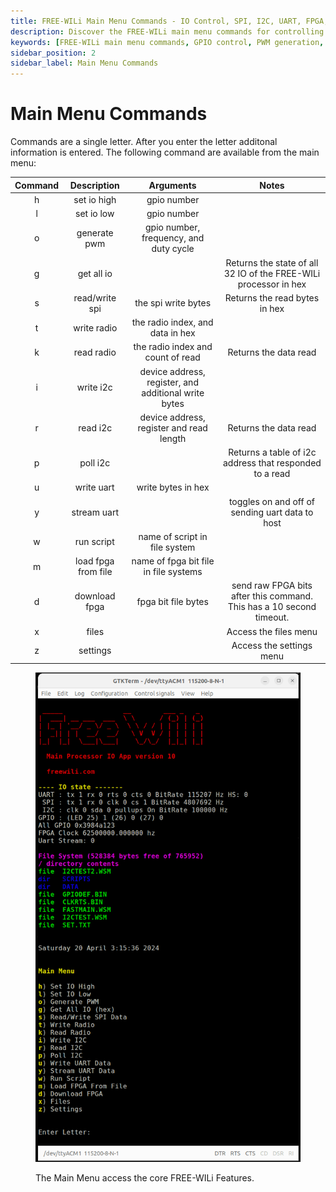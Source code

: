 ```yaml
---
title: FREE-WILi Main Menu Commands - IO Control, SPI, I2C, UART, FPGA, and Scripting
description: Discover the FREE-WILi main menu commands for controlling IO, generating PWM, reading/writing SPI and I2C, managing UART, and handling FPGA and script operations. Learn about each command's functionality and arguments
keywords: [FREE-WILi main menu commands, GPIO control, PWM generation, SPI read/write, I2C communication, UART streaming, FPGA loading, script execution, FREE-WILi commands overview]
sidebar_position: 2
sidebar_label: Main Menu Commands
---
```


# Main Menu Commands

Commands are a single letter. After you enter the letter additonal information is entered. The following command are available from the main menu:

| **Command** 	|   **Description**   	|                     **Arguments**                    	|                               **Notes**                              	|
|:-----------:	|:-------------------:	|:----------------------------------------------------:	|:--------------------------------------------------------------------:	|
|      h      	|     set io high     	|                      gpio number                     	|                                                                      	|
|      l      	|      set io low     	|                      gpio number                     	|                                                                      	|
|      o      	|     generate pwm    	|        gpio number, frequency, and duty cycle        	|                                                                      	|
|      g      	|      get all io     	|                                                      	|    Returns the state of all 32 IO of the FREE-WILi processor in hex   |
|      s      	|    read/write spi   	|                  the spi write bytes                 	|                     Returns the read bytes in hex                    	|
|      t      	|     write radio     	|           the radio index, and data in hex           	|                                                                      	|
|      k      	|      read radio     	|           the radio index and count of read          	|                         Returns the data read                        	|
|      i      	|      write i2c      	| device address, register, and additional write bytes 	|                                                                      	|
|      r      	|       read i2c      	|       device address, register and read length       	|                         Returns the data read                        	|
|      p      	|       poll i2c      	|                                                      	|        Returns a table of i2c address that responded to a read       	|
|      u      	|      write uart     	|                  write bytes in hex                  	|                                                                      	|
|      y      	|     stream uart     	|                                                      	|            toggles on and off of sending uart data to host           	|
|      w      	|      run script     	|             name of script in file system            	|                                                                      	|
|      m      	| load fpga from file 	|         name of fpga bit file in file systems        	|                                                                      	|
|      d      	|    download fpga    	|                  fpga bit file bytes                 	| send raw FPGA bits after this command. This has a 10 second timeout. 	|
|      x      	|        files        	|                                                      	|                         Access the files menu                        	|
|      z      	|       settings      	|                                                      	|                       Access the settings menu                       	|


<div class="text--center">

<figure>

![Main Menu](../../assets/main-menu.png "Main Menu")
<figcaption>The Main Menu access the core FREE-WILi Features.</figcaption>
</figure>
</div>